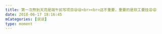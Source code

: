 ```yaml
---
title: 第一次熬到天亮是端午前写项目😪😪<br><br>这不重要，重要的是软工要挂😩😩
date: 2018-06-17 18:16:45
mCategories: [说说]
type: moment
---
```


<div id="pics-20180617181645"></div>

<script src="/lib/moment/pics.js"></script>
<script>
var data = [
    {"link": "2018-06-17_000000.jpeg", "type": "shuoshuo"},
    {"link": "2018-06-17_000001.jpeg", "type": "shuoshuo"}
];
picsRender(data, "pics-20180617181645");
</script>
